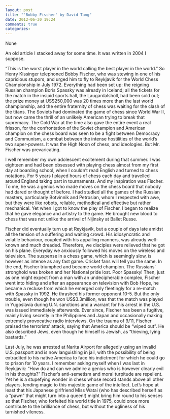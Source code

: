 ```yaml
---
layout: post
title: "'Bobby Fischer' by David Tang"
date: 2012-06-30 19:24
comments: true
categories: 
---
```


None


An old article I stacked away for some time. It was written in 2004 I suppose.


“This is the worst player in the world calling the best player in the world.” So Henry Kissinger telephoned Bobby Fischer, who was stewing in one of his capricious stupors, and urged him to fly to Reykjavik for the World Chess Championship in July 1972. Everything had been set up: the reigning Russian champion Boris Spassky was already in Iceland; all the tickets for the match in the insipid sports hall, the Laugardalsholl, had been sold out; the prize money at US$250,000 was 20 times more than the last world championship, and the entire fraternity of chess was waiting for the clash of the titans. The Soviets had dominated the game of chess since World War II, but now came the thrill of an unlikely American trying to break that supremacy. The Cold War at the time also gave the entire event a real frisson, for the confrontation of the Soviet champion and American champion on the chess board was seen to be a fight between Democracy and Communism, a combat between the intense hostilities of the world’s two super-powers. It was the High Noon of chess, and ideologies. But Mr. Fischer was prevaricating.


I well remember my own adolescent excitement during that summer. I was eighteen and had been obsessed with playing chess almost from my first day at boarding school, when I couldn’t read English and turned to chess notations. For 5 years I played hours of chess each day and travelled around England taking part in tournaments. And my inspiration was Fischer. To me, he was a genius who made moves on the chess board that nobody had dared or thought of before. I had studied all the games of the Russian masters, particularly Botvinnik and Petrosian, whom I respected with awe, but they were like robots, reliable, methodical and effective but rather mechanical. Yet when I got to know the play of Fischer, I began to realize that he gave elegance and artistry to the game. He brought new blood to chess that was not unlike the arrival of Nijinsky at Ballet Russe.


Fischer did eventually turn up at Reykjavik, but a couple of days late amidst all the tension of a suffering and waiting crowd. His idiosyncratic and volatile behaviour, coupled with his appalling manners, was already well-known and much dreaded. Therefore, we disciples were relieved that he got on his plane. Everyday we anxiously followed his moves on the wireless and television. The suspense in a chess game, which is seemingly slow, is however as intense as any fast game. Cricket fans will tell you the same. In the end, Fischer triumphed and became world champion. The Russians’ stronghold was broken and her National pride lost. Poor Spassky!
Then, just as one might expect from a man with an undecipherable complex, Fischer went into hiding and after an appearance on television with Bob Hope, he became a recluse from which he emerged only fleetingly for a re-match with Spassky in 1992. He thrashed his former opponent 10-5. But the only trouble, even though he won US$3.3million, was that the match was played in Yugoslavia during U.N. sanctions and a warrant for his arrest in the U.S. was issued immediately afterwards. Ever since, Fischer has been a fugitive, mainly living secretly in the Philippines and Japan and occasionally making extremely provocative radio interviews. On the trauma of 9/11, Fischer praised the terrorists’ attack, saying that America should be “wiped out”. He also described Jews, even though he himself is Jewish, as “thieving, lying bastards.”


Last July, he was arrested at Narita Airport for allegedly using an invalid U.S. passport and is now languishing in jail, with the possibility of being extradited to his native America to face his indictment for which he could go to prison for 10 years.
I remember asking myself when I was last in Reykjavik: “How do and can we admire a genius who is however clearly evil in his thoughts?” Fischer’s anti-semetism and moral turpitude are repellent. Yet he is a stupefying wonder in chess whose record stands above all other players, lending magic to this majestic game of the intellect. Let’s hope at least that his Japanese girlfriend Miss Watai (who has described herself as a “pawn” that might turn into a queen!) might bring him round to his senses so that Fischer, who forfeited his world title in 1975, could once more contribute to the brilliance of chess, but without the ugliness of his tarnished vileness.

